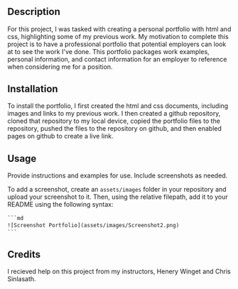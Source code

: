 # <Personal Portfolio>

## Description


For this project, I was tasked with creating a personal portfolio with html and css, highlighting some of my previous work. My motivation to complete this project is to have a professional portfolio that potential employers can look at to see the work I've done. This portfolio packages work examples, personal information, and contact information for an employer to reference when considering me for a position.


## Installation

To install the portfolio, I first created the html and css documents, including images and links to my previous work. I then created a github repository, cloned that repository to my local device, copied the portfolio files to the repository, pushed the files to the repository on github, and then enabled pages on github to create a live link. 

## Usage

Provide instructions and examples for use. Include screenshots as needed.

To add a screenshot, create an `assets/images` folder in your repository and upload your screenshot to it. Then, using the relative filepath, add it to your README using the following syntax:

    ```md
    ![Screenshot Portfolio](assets/images/Screenshot2.png)
    ```

## Credits

I recieved help on this project from my instructors, Henery Winget and Chris Sinlasath.

